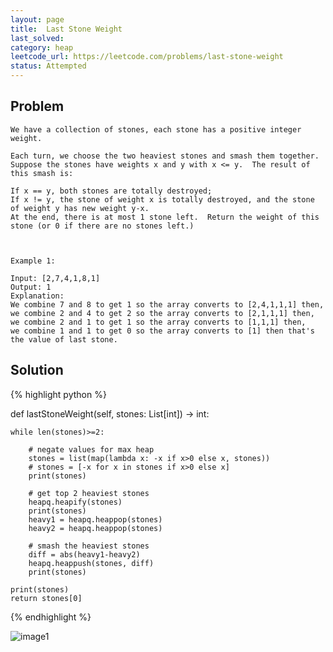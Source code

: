 ```yaml
---
layout: page
title:  Last Stone Weight
last_solved: 
category: heap
leetcode_url: https://leetcode.com/problems/last-stone-weight
status: Attempted
---
```


Problem
-------

```
We have a collection of stones, each stone has a positive integer weight.

Each turn, we choose the two heaviest stones and smash them together.  Suppose the stones have weights x and y with x <= y.  The result of this smash is:

If x == y, both stones are totally destroyed;
If x != y, the stone of weight x is totally destroyed, and the stone of weight y has new weight y-x.
At the end, there is at most 1 stone left.  Return the weight of this stone (or 0 if there are no stones left.)

 

Example 1:

Input: [2,7,4,1,8,1]
Output: 1
Explanation: 
We combine 7 and 8 to get 1 so the array converts to [2,4,1,1,1] then,
we combine 2 and 4 to get 2 so the array converts to [2,1,1,1] then,
we combine 2 and 1 to get 1 so the array converts to [1,1,1] then,
we combine 1 and 1 to get 0 so the array converts to [1] then that's the value of last stone.

```

Solution
----------

{% highlight python %}

def lastStoneWeight(self, stones: List[int]) -> int:

    while len(stones)>=2:

        # negate values for max heap
        stones = list(map(lambda x: -x if x>0 else x, stones))
        # stones = [-x for x in stones if x>0 else x]
        print(stones)

        # get top 2 heaviest stones
        heapq.heapify(stones)
        print(stones)
        heavy1 = heapq.heappop(stones)
        heavy2 = heapq.heappop(stones)

        # smash the heaviest stones
        diff = abs(heavy1-heavy2)
        heapq.heappush(stones, diff)
        print(stones)

    print(stones)
    return stones[0]

{% endhighlight %}


![image1]()